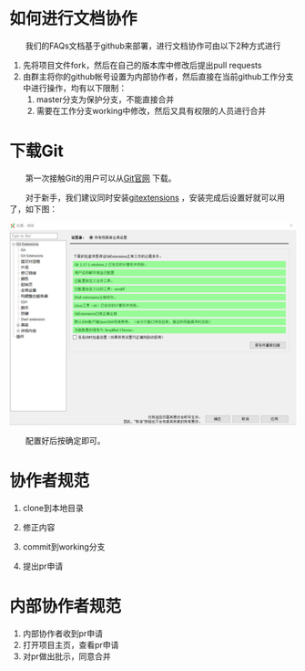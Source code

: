 # 如何进行文档协作

&emsp;&emsp;我们的FAQs文档基于github来部署，进行文档协作可由以下2种方式进行

1. 先将项目文件fork，然后在自己的版本库中修改后提出pull requests 
2. 由群主将你的github帐号设置为内部协作者，然后直接在当前github工作分支中进行操作，均有以下限制：
   1. master分支为保护分支，不能直接合并
   2. 需要在工作分支working中修改，然后又具有权限的人员进行合并

# 下载Git

&emsp;&emsp;第一次接触Git的用户可以从[Git官网](https://git-scm.com/) 下载。

&emsp;&emsp;对于新手，我们建议同时安装[gitextensions](https://gitextensions.github.io/) ，安装完成后设置好就可以用了，如下图：

![](images\git-gui.png)

&emsp;&emsp;配置好后按确定即可。

# 协作者规范

1. clone到本地目录

2. 修正内容

3. commit到working分支

4. 提出pr申请

#  内部协作者规范

1. 内部协作者收到pr申请
2. 打开项目主页，查看pr申请
3. 对pr做出批示，同意合并

   